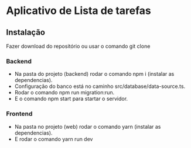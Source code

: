 # Aplicativo de Lista de tarefas

## Instalação 
Fazer download do repositório ou usar o comando git clone

### Backend
* Na pasta do projeto (backend) rodar o comando npm i (instalar as dependencias).
* Configuração do banco está no caminho src/database/data-source.ts.
* Rodar o comando npm run migration:run.
* E o comando npm start para startar o servidor.

### Frontend
* Na pasta no projeto (web) rodar o comando yarn (instalar as dependencias).
* E rodar o comando yarn run dev

